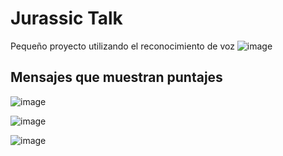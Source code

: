 # Jurassic Talk
Pequeño proyecto utilizando el reconocimiento de voz
![image](https://github.com/user-attachments/assets/192a419b-76fe-4714-a4d1-26caa64e458c)

## Mensajes que muestran puntajes
![image](https://github.com/user-attachments/assets/56bdd04f-0ad2-45eb-aefe-833c48ed0efa)

![image](https://github.com/user-attachments/assets/d1a1ec83-50f4-4d54-8c9a-d8854269ffa8)

![image](https://github.com/user-attachments/assets/72a978e4-0adf-483a-b48b-62c5378bdb63)
